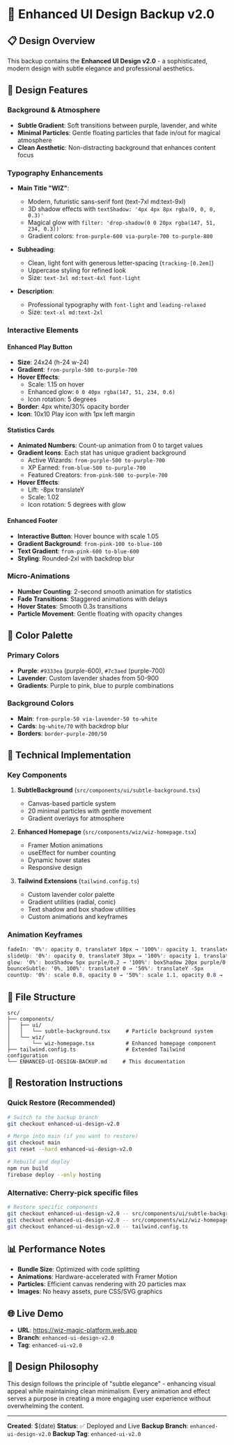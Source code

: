 # 🎨 Enhanced UI Design Backup v2.0

## 📋 Design Overview
This backup contains the **Enhanced UI Design v2.0** - a sophisticated, modern design with subtle elegance and professional aesthetics.

## 🌟 Design Features

### Background & Atmosphere
- **Subtle Gradient**: Soft transitions between purple, lavender, and white
- **Minimal Particles**: Gentle floating particles that fade in/out for magical atmosphere
- **Clean Aesthetic**: Non-distracting background that enhances content focus

### Typography Enhancements
- **Main Title "WIZ"**: 
  - Modern, futuristic sans-serif font (text-7xl md:text-9xl)
  - 3D shadow effects with `textShadow: '4px 4px 8px rgba(0, 0, 0, 0.3)'`
  - Magical glow with `filter: 'drop-shadow(0 0 20px rgba(147, 51, 234, 0.3))'`
  - Gradient colors: `from-purple-600 via-purple-700 to-purple-800`

- **Subheading**: 
  - Clean, light font with generous letter-spacing (`tracking-[0.2em]`)
  - Uppercase styling for refined look
  - Size: `text-3xl md:text-4xl font-light`

- **Description**: 
  - Professional typography with `font-light` and `leading-relaxed`
  - Size: `text-xl md:text-2xl`

### Interactive Elements

#### Enhanced Play Button
- **Size**: 24x24 (h-24 w-24)
- **Gradient**: `from-purple-500 to-purple-700`
- **Hover Effects**: 
  - Scale: 1.15 on hover
  - Enhanced glow: `0 0 40px rgba(147, 51, 234, 0.6)`
  - Icon rotation: 5 degrees
- **Border**: 4px white/30% opacity border
- **Icon**: 10x10 Play icon with 1px left margin

#### Statistics Cards
- **Animated Numbers**: Count-up animation from 0 to target values
- **Gradient Icons**: Each stat has unique gradient background
  - Active Wizards: `from-purple-500 to-purple-700`
  - XP Earned: `from-blue-500 to-purple-700`
  - Featured Creators: `from-pink-500 to-purple-700`
- **Hover Effects**: 
  - Lift: -8px translateY
  - Scale: 1.02
  - Icon rotation: 5 degrees with glow

#### Enhanced Footer
- **Interactive Button**: Hover bounce with scale 1.05
- **Gradient Background**: `from-pink-100 to-blue-100`
- **Text Gradient**: `from-pink-600 to-blue-600`
- **Styling**: Rounded-2xl with backdrop blur

### Micro-Animations
- **Number Counting**: 2-second smooth animation for statistics
- **Fade Transitions**: Staggered animations with delays
- **Hover States**: Smooth 0.3s transitions
- **Particle Movement**: Gentle floating with opacity changes

## 🎨 Color Palette

### Primary Colors
- **Purple**: `#9333ea` (purple-600), `#7c3aed` (purple-700)
- **Lavender**: Custom lavender shades from 50-900
- **Gradients**: Purple to pink, blue to purple combinations

### Background Colors
- **Main**: `from-purple-50 via-lavender-50 to-white`
- **Cards**: `bg-white/70` with backdrop blur
- **Borders**: `border-purple-200/50`

## 🔧 Technical Implementation

### Key Components
1. **SubtleBackground** (`src/components/ui/subtle-background.tsx`)
   - Canvas-based particle system
   - 20 minimal particles with gentle movement
   - Gradient overlays for atmosphere

2. **Enhanced Homepage** (`src/components/wiz/wiz-homepage.tsx`)
   - Framer Motion animations
   - useEffect for number counting
   - Dynamic hover states
   - Responsive design

3. **Tailwind Extensions** (`tailwind.config.ts`)
   - Custom lavender color palette
   - Gradient utilities (radial, conic)
   - Text shadow and box shadow utilities
   - Custom animations and keyframes

### Animation Keyframes
```css
fadeIn: '0%': opacity 0, translateY 10px → '100%': opacity 1, translateY 0
slideUp: '0%': opacity 0, translateY 30px → '100%': opacity 1, translateY 0
glow: '0%': boxShadow 5px purple/0.2 → '100%': boxShadow 20px purple/0.6
bounceSubtle: '0%, 100%': translateY 0 → '50%': translateY -5px
countUp: '0%': scale 0.8, opacity 0 → '50%': scale 1.1, opacity 0.8 → '100%': scale 1, opacity 1
```

## 📁 File Structure
```
src/
├── components/
│   ├── ui/
│   │   └── subtle-background.tsx     # Particle background system
│   └── wiz/
│       └── wiz-homepage.tsx          # Enhanced homepage component
├── tailwind.config.ts                # Extended Tailwind configuration
└── ENHANCED-UI-DESIGN-BACKUP.md     # This documentation
```

## 🔄 Restoration Instructions

### Quick Restore (Recommended)
```bash
# Switch to the backup branch
git checkout enhanced-ui-design-v2.0

# Merge into main (if you want to restore)
git checkout main
git reset --hard enhanced-ui-design-v2.0

# Rebuild and deploy
npm run build
firebase deploy --only hosting
```

### Alternative: Cherry-pick specific files
```bash
# Restore specific components
git checkout enhanced-ui-design-v2.0 -- src/components/ui/subtle-background.tsx
git checkout enhanced-ui-design-v2.0 -- src/components/wiz/wiz-homepage.tsx
git checkout enhanced-ui-design-v2.0 -- tailwind.config.ts
```

## 📊 Performance Notes
- **Bundle Size**: Optimized with code splitting
- **Animations**: Hardware-accelerated with Framer Motion
- **Particles**: Efficient canvas rendering with 20 particles max
- **Images**: No heavy assets, pure CSS/SVG graphics

## 🌐 Live Demo
- **URL**: https://wiz-magic-platform.web.app
- **Branch**: `enhanced-ui-design-v2.0`
- **Tag**: `enhanced-ui-v2.0`

## 📝 Design Philosophy
This design follows the principle of "subtle elegance" - enhancing visual appeal while maintaining clean minimalism. Every animation and effect serves a purpose in creating a more engaging user experience without overwhelming the content.

---

**Created**: $(date)
**Status**: ✅ Deployed and Live
**Backup Branch**: `enhanced-ui-design-v2.0`
**Backup Tag**: `enhanced-ui-v2.0`
